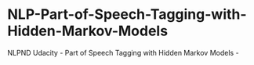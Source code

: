 # NLP-Part-of-Speech-Tagging-with-Hidden-Markov-Models
NLPND Udacity - Part of Speech Tagging with Hidden Markov Models - 
